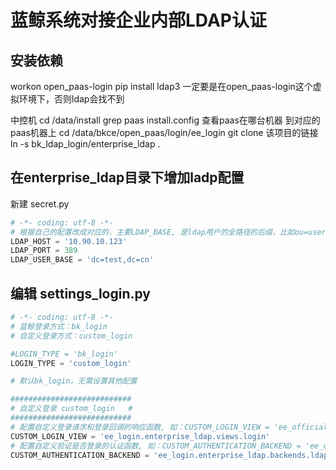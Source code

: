 
# 蓝鲸系统对接企业内部LDAP认证


## 安装依赖

workon open_paas-login
pip install ldap3
一定要是在open_paas-login这个虚拟环境下，否则ldap会找不到

中控机
cd /data/install
grep paas install.config  查看paas在哪台机器
到对应的paas机器上
cd /data/bkce/open_paas/login/ee_login
git clone 该项目的链接
ln -s bk_ldap_login/enterprise_ldap .

## 在enterprise_ldap目录下增加ladp配置
新建 secret.py
``` python
# -*- coding: utf-8 -*-
# 根据自己的配置改成对应的，主要LDAP_BASE, 是ldap用户的全路径的后缀，比如ou=users,dc=test,dc=cn
LDAP_HOST = '10.90.10.123'
LDAP_PORT = 389
LDAP_USER_BASE = 'dc=test,dc=cn'
```

## 编辑 settings_login.py

``` python
# -*- coding: utf-8 -*-
# 蓝鲸登录方式：bk_login
# 自定义登录方式：custom_login

#LOGIN_TYPE = 'bk_login'
LOGIN_TYPE = 'custom_login'

# 默认bk_login，无需设置其他配置

###########################
# 自定义登录 custom_login   #
###########################
# 配置自定义登录请求和登录回调的响应函数, 如：CUSTOM_LOGIN_VIEW = 'ee_official_login.oauth.google.views.login'
CUSTOM_LOGIN_VIEW = 'ee_login.enterprise_ldap.views.login'
# 配置自定义验证是否登录的认证函数, 如：CUSTOM_AUTHENTICATION_BACKEND = 'ee_official_login.oauth.google.backends.OauthBackend'
CUSTOM_AUTHENTICATION_BACKEND = 'ee_login.enterprise_ldap.backends.ldapbackend'
```
